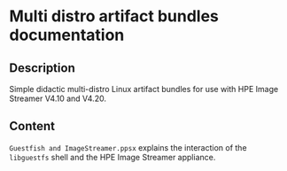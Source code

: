 # Multi distro artifact bundles documentation 

## Description

Simple didactic multi-distro Linux artifact bundles for use with HPE Image Streamer V4.10 and V4.20.

## Content

`Guestfish and ImageStreamer.ppsx` explains the interaction of the `libguestfs` shell and the HPE Image Streamer appliance.
